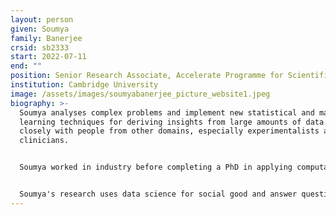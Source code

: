 ```yaml
---
layout: person
given: Soumya
family: Banerjee
crsid: sb2333
start: 2022-07-11
end: ""
position: Senior Research Associate, Accelerate Programme for Scientific Discovery
institution: Cambridge University
image: /assets/images/soumyabanerjee_picture_website1.jpeg
biography: >-
  Soumya analyses complex problems and implement new statistical and machine
  learning techniques for deriving insights from large amounts of data. He works
  closely with people from other domains, especially experimentalists and
  clinicians.


  Soumya worked in industry before completing a PhD in applying computational techniques to interdisciplinary topics. He has worked closely with domain experts in finance, healthcare, immunology, virology, and cell biology. Recently he collaborated with clinicians and patients on using patient and public involvement to build trust in AI algorithms.


  Soumya's research uses data science for social good and answer questions about complex systems. Complex systems are all around us, from social networks to transportation systems, cities, economies and financial markets. He is also very passionate about outreach, science communication.
---
```

